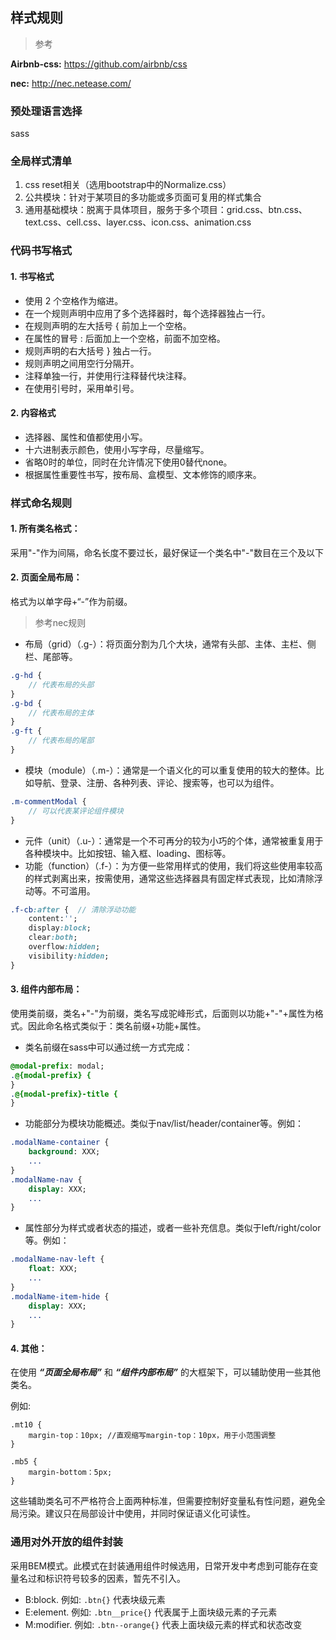 ## 样式规则

> 参考

**Airbnb-css:** <https://github.com/airbnb/css>

**nec:** <http://nec.netease.com/>

### 预处理语言选择
sass
### 全局样式清单

1. css reset相关（选用bootstrap中的Normalize.css）
2. 公共模块：针对于某项目的多功能或多页面可复用的样式集合
3. 通用基础模块：脱离于具体项目，服务于多个项目：grid.css、btn.css、text.css、cell.css、layer.css、icon.css、animation.css

### 代码书写格式

#### 1. 书写格式
* 使用 2 个空格作为缩进。
* 在一个规则声明中应用了多个选择器时，每个选择器独占一行。
* 在规则声明的左大括号 { 前加上一个空格。
* 在属性的冒号 : 后面加上一个空格，前面不加空格。
* 规则声明的右大括号 } 独占一行。
* 规则声明之间用空行分隔开。
* 注释单独一行，并使用行注释替代块注释。
* 在使用引号时，采用单引号。

#### 2. 内容格式
* 选择器、属性和值都使用小写。
* 十六进制表示颜色，使用小写字母，尽量缩写。
* 省略0时的单位，同时在允许情况下使用0替代none。
* 根据属性重要性书写，按布局、盒模型、文本修饰的顺序来。

### 样式命名规则

#### 1. 所有类名格式：
采用"-"作为间隔，命名长度不要过长，最好保证一个类名中"-"数目在三个及以下

#### 2. 页面全局布局：
格式为以单字母+“-”作为前缀。
> 参考nec规则
* 布局（grid）（.g-）：将页面分割为几个大块，通常有头部、主体、主栏、侧栏、尾部等。
``` sass
.g-hd {
    // 代表布局的头部
}
.g-bd {
    // 代表布局的主体
}
.g-ft {
    // 代表布局的尾部
}
```
* 模块（module）（.m-）：通常是一个语义化的可以重复使用的较大的整体。比如导航、登录、注册、各种列表、评论、搜索等，也可以为组件。
``` sass
.m-commentModal {
    // 可以代表某评论组件模块
}
```
* 元件（unit）（.u-）：通常是一个不可再分的较为小巧的个体，通常被重复用于各种模块中。比如按钮、输入框、loading、图标等。
* 功能（function）（.f-）：为方便一些常用样式的使用，我们将这些使用率较高的样式剥离出来，按需使用，通常这些选择器具有固定样式表现，比如清除浮动等。不可滥用。
``` sass
.f-cb:after {  // 清除浮动功能
    content:'';
    display:block;
    clear:both;
    overflow:hidden;
    visibility:hidden;
}
```

#### 3. 组件内部布局：
使用类前缀，类名+"-"为前缀，类名写成驼峰形式，后面则以功能+"-"+属性为格式。因此命名格式类似于：类名前缀+功能+属性。
	
* 类名前缀在sass中可以通过统一方式完成：
``` sass
@modal-prefix: modal;
.@{modal-prefix} {
}
.@{modal-prefix}-title {
}
```

* 功能部分为模块功能概述。类似于nav/list/header/container等。例如：
``` sass
.modalName-container {
    background: XXX;
    ...
}
.modalName-nav {
    display: XXX;
    ...
}
```
* 属性部分为样式或者状态的描述，或者一些补充信息。类似于left/right/color等。例如：
``` sass
.modalName-nav-left {
    float: XXX;
    ...
}
.modalName-item-hide {
    display: XXX;
    ...
}
```

#### 4. 其他：　

在使用 ***“页面全局布局”*** 和 ***“组件内部布局”*** 的大框架下，可以辅助使用一些其他类名。

例如:
```
.mt10 {
    margin-top：10px; //直观缩写margin-top：10px，用于小范围调整
}
```
```
.mb5 {
    margin-bottom：5px;    
}
``` 

这些辅助类名可不严格符合上面两种标准，但需要控制好变量私有性问题，避免全局污染。建议只在局部设计中使用，并同时保证语义化可读性。

### 通用对外开放的组件封装
采用BEM模式。此模式在封装通用组件时候选用，日常开发中考虑到可能存在变量名过和标识符号较多的因素，暂先不引入。
* B:block. 例如: `.btn{}` 代表块级元素
* E:element. 例如: `.btn__price{}` 代表属于上面块级元素的子元素
* M:modifier. 例如: `.btn--orange{}` 代表上面块级元素的样式和状态改变
